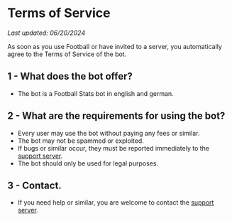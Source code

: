 # Terms of Service
_Last updated: 06/20/2024_

As soon as you use Football or have invited to a server, you automatically agree to the Terms of Service of the bot.
## 1 - What does the bot offer?
- The bot is a Football Stats bot in english and german.
## 2 - What are the requirements for using the bot?
- Every user may use the bot without paying any fees or similar.
- The bot may not be spammed or exploited. 
- If bugs or similar occur, they must be reported immediately to the [support server](https://discord.gg/KBDJWY44cx).
- The bot should only be used for legal purposes.

## 3 - Contact.
- If you need help or similar, you are welcome to contact the [support server](https://discord.gg/KBDJWY44cx).
